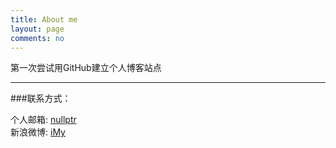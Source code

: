 ```yaml
---
title: About me
layout: page
comments: no
---
```


第一次尝试用GitHub建立个人博客站点

----

###联系方式：        

个人邮箱: [nullptr](mailto:nullptr@gmail.com)     
新浪微博: [iMy](http://weibo.com/imywa)	 

